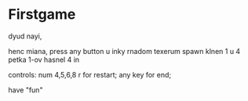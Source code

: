 # Firstgame
dyud nayi,

henc miana, press any button u inky rnadom texerum spawn klnen 1 u 4
petka 1-ov hasnel 4 in

controls: num 4,5,6,8
r for restart;
any key for end;


have "fun"
